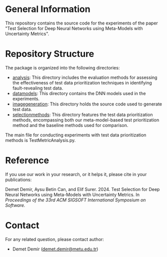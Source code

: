 # General Information
This repository contains the source code for the experiments of the paper "Test Selection for Deep Neural Networks using Meta-Models with Uncertainty Metrics".

# Repository Structure 
The package is organized into the following directories:

- [analysis](analysis): This directory includes the evaluation methods for assessing the effectiveness of test data prioritization techniques in identifying fault-revealing test data. 
- [datamodels](datamodels): This directory contains the DNN models used in the experiments. 
- [imagegeneration](imagegeneration): This directory holds the source code used to generate test data. 
- [selectionmethods](selectionmethods): This directory features the test data prioritization methods, encompassing both our meta-model-based test prioritization method and the baseline methods used for comparison. 

The main file for conducting experiments with test data prioritization methods is TestMetricAnalysis.py.

# Reference 
If you use our work in your research, or it helps it, please cite in your publications:

Demet Demir, Aysu Betin Can, and Elif Surer. 2024. Test Selection for Deep Neural Networks using Meta-Models with Uncertainty Metrics. In *Proceedings of the 33rd ACM SIGSOFT International Symposium on Software.*

# Contact 
For any related question, please contact author: 
- Demet Demir (demet.demir@metu.edu.tr)

